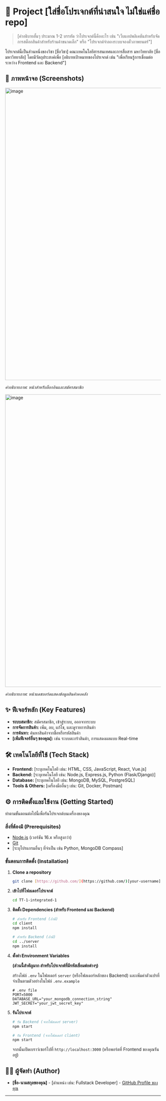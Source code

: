 # 🚀 Project [ใส่ชื่อโปรเจกต์ที่น่าสนใจ ไม่ใช่แค่ชื่อ repo]

> [คำอธิบายสั้นๆ ประมาณ 1-2 บรรทัด ว่าโปรเจกต์นี้คืออะไร เช่น "เว็บแอปพลิเคชันสำหรับจัดการสต็อกสินค้าสำหรับร้านค้าขนาดเล็ก" หรือ "โปรเจกต์จำลองระบบจองตั๋วภาพยนตร์"]

โปรเจกต์นี้เป็นส่วนหนึ่งของวิชา [ชื่อวิชา] คณะเทคโนโลยีสารสนเทศและการสื่อสาร มหาวิทยาลัย [ชื่อมหาวิทยาลัย] โดยมีวัตถุประสงค์เพื่อ [อธิบายเป้าหมายของโปรเจกต์ เช่น "เพื่อเรียนรู้การเชื่อมต่อระหว่าง Frontend และ Backend"]

## 📸 ภาพหน้าจอ (Screenshots)


<img width="1710" height="946" alt="image" src="https://github.com/user-attachments/assets/6c1e6632-a93d-49ca-b58d-51f583b681f6" />

*คำอธิบายภาพ: หน้าสำหรับล็อกอินและสมัครสมาชิก*

<img width="1710" height="947" alt="image" src="https://github.com/user-attachments/assets/398a847d-b2ce-42cb-a028-b24cf52c7289" />


*คำอธิบายภาพ: หน้าแดชบอร์ดแสดงข้อมูลสินค้าคงคลัง*


## ✨ ฟีเจอร์หลัก (Key Features)

* **ระบบสมาชิก:** สมัครสมาชิก, เข้าสู่ระบบ, ออกจากระบบ
* **การจัดการสินค้า:** เพิ่ม, ลบ, แก้ไข, และดูรายการสินค้า
* **การค้นหา:** ค้นหาสินค้าจากชื่อหรือรหัสสินค้า
* **[เพิ่มฟีเจอร์อื่นๆ ของคุณ]:** เช่น ระบบตะกร้าสินค้า, การแสดงผลแบบ Real-time


## 🛠️ เทคโนโลยีที่ใช้ (Tech Stack)

* **Frontend:** [ระบุเทคโนโลยี เช่น: HTML, CSS, JavaScript, React, Vue.js]
* **Backend:** [ระบุเทคโนโลยี เช่น: Node.js, Express.js, Python (Flask/Django)]
* **Database:** [ระบุเทคโนโลยี เช่น: MongoDB, MySQL, PostgreSQL]
* **Tools & Others:** [เครื่องมืออื่นๆ เช่น: Git, Docker, Postman]


## ⚙️ การติดตั้งและใช้งาน (Getting Started)

ทำตามขั้นตอนต่อไปนี้เพื่อรันโปรเจกต์บนเครื่องของคุณ

### สิ่งที่ต้องมี (Prerequisites)

* [Node.js](https://nodejs.org/) (เวอร์ชัน 16.x หรือสูงกว่า)
* [Git](https://git-scm.com/)
* [ระบุโปรแกรมอื่นๆ ที่จำเป็น เช่น Python, MongoDB Compass]

### ขั้นตอนการติดตั้ง (Installation)

1.  **Clone a repository**
    ```sh
    git clone [https://github.com/](https://github.com/)[your-username]/TT-1-integrated-1.git
    ```

2.  **เข้าไปที่โฟลเดอร์โปรเจกต์**
    ```sh
    cd TT-1-integrated-1
    ```

3.  **ติดตั้ง Dependencies (สำหรับ Frontend และ Backend)**
    ```sh
    # สำหรับ Frontend (ถ้ามี)
    cd client
    npm install

    # สำหรับ Backend (ถ้ามี)
    cd ../server
    npm install
    ```

4.  **ตั้งค่า Environment Variables**

    **(ส่วนนี้สำคัญมาก สำหรับโปรเจกต์ที่มีรหัสเชื่อมต่อต่างๆ)**

    สร้างไฟล์ `.env` ในโฟลเดอร์ `server` (หรือโฟลเดอร์หลักของ Backend) และเพิ่มค่าตัวแปรที่จำเป็นตามตัวอย่างในไฟล์ `.env.example`
    ```
    # .env file
    PORT=5000
    DATABASE_URL="your_mongodb_connection_string"
    JWT_SECRET="your_jwt_secret_key"
    ```

5.  **รันโปรเจกต์**
    ```sh
    # รัน Backend (จากโฟลเดอร์ server)
    npm start

    # รัน Frontend (จากโฟลเดอร์ client)
    npm start
    ```
    จากนั้นเปิดเบราว์เซอร์ไปที่ `http://localhost:3000` (หรือพอร์ตที่ Frontend ของคุณรันอยู่)


## 🧑‍💻 ผู้จัดทำ (Author)

* **[ชื่อ-นามสกุลของคุณ]** - [ตำแหน่ง เช่น: Fullstack Developer] - [GitHub Profile ของคุณ](https://github.com/your-username)

---
